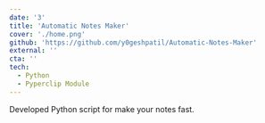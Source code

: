 ```yaml
---
date: '3'
title: 'Automatic Notes Maker'
cover: './home.png'
github: 'https://github.com/y0geshpatil/Automatic-Notes-Maker'
external: ''
cta: ''
tech:
  - Python
  - Pyperclip Module
---
```


Developed Python script for make your notes fast.
